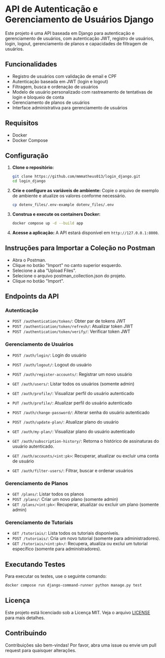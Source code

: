 # API de Autenticação e Gerenciamento de Usuários Django

Este projeto é uma API baseada em Django para autenticação e gerenciamento de usuários, com autenticação JWT, registro de usuários, login, logout, gerenciamento de planos e capacidades de filtragem de usuários.

## Funcionalidades

- Registro de usuários com validação de email e CPF
- Autenticação baseada em JWT (login e logout)
- Filtragem, busca e ordenação de usuários
- Modelo de usuário personalizado com rastreamento de tentativas de login e bloqueio de conta
- Gerenciamento de planos de usuários
- Interface administrativa para gerenciamento de usuários

## Requisitos

- Docker
- Docker Compose

## Configuração

1. **Clone o repositório:**
    ```sh
    git clone https://github.com/mmmatheus013/login_django.git
    cd login_django
    ```

2. **Crie e configure as variáveis de ambiente:**
    Copie o arquivo de exemplo de ambiente e atualize os valores conforme necessário.
    ```sh
    cp dotenv_files/.env-example dotenv_files/.env
    ```

3. **Construa e execute os containers Docker:**
    ```sh
    docker compose up -d --build app
    ```

4. **Acesse a aplicação:**
    A API estará disponível em `http://127.0.0.1:8000`.

## Instruções para Importar a Coleção no Postman

- Abra o Postman.
- Clique no botão "Import" no canto superior esquerdo.
- Selecione a aba "Upload Files".
- Selecione o arquivo postman_collection.json do projeto.
- Clique no botão "Import".

## Endpoints da API

### Autenticação

- `POST /authentication/token/`: Obter par de tokens JWT
- `POST /authentication/token/refresh/`: Atualizar token JWT
- `POST /authentication/token/verify/`: Verificar token JWT

### Gerenciamento de Usuários

- `POST /auth/login/`: Login do usuário
- `POST /auth/logout/`: Logout do usuário
- `POST /auth/register-accounts/`: Registrar um novo usuário
- `GET /auth/users/`: Listar todos os usuários (somente admin)
- `GET /auth/profile/`: Visualizar perfil do usuário autenticado
- `PUT /auth/profile/`: Atualizar perfil do usuário autenticado
- `POST /auth/change-password/`: Alterar senha do usuário autenticado
- `POST /auth/update-plan/`: Atualizar plano do usuário
- `GET /auth/my-plan/`: Visualizar plano do usuário autenticado
- `GET /auth/subscription-history/`:  Retorna o histórico de assinaturas do usuário autenticado.

- `GET /auth/accounts/<int:pk>`: Recuperar, atualizar ou excluir uma conta de usuário
- `GET /auth/filter-users/`: Filtrar, buscar e ordenar usuários

### Gerenciamento de Planos

- `GET /plans/`: Listar todos os planos
- `POST /plans/`: Criar um novo plano (somente admin)
- `GET /plans/<int:pk>`: Recuperar, atualizar ou excluir um plano (somente admin)

### Gerenciamento de Tutoriais

- `GET /tutoriais/`: Lista todos os tutoriais disponíveis.
- `POST /tutoriais/`: Cria um novo tutorial (somente para administradores).
- `GET /tutoriais/<int:pk>/`: Recupera, atualiza ou exclui um tutorial específico (somente para administradores).

## Executando Testes

Para executar os testes, use o seguinte comando:
```sh
docker compose run django-command-runner python manage.py test
```

## Licença

Este projeto está licenciado sob a Licença MIT. Veja o arquivo [LICENSE](LICENSE) para mais detalhes.

## Contribuindo

Contribuições são bem-vindas! Por favor, abra uma issue ou envie um pull request para quaisquer alterações.